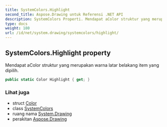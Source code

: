 ```yaml
---
title: SystemColors.Highlight
second_title: Aspose.Drawing untuk Referensi .NET API
description: SystemColors Properti. Mendapat aColor struktur yang merupakan warna latar belakang item yang dipilih.
type: docs
weight: 180
url: /id/net/system.drawing/systemcolors/highlight/
---
```

## SystemColors.Highlight property

Mendapat aColor struktur yang merupakan warna latar belakang item yang dipilih.

```csharp
public static Color Highlight { get; }
```

### Lihat juga

* struct [Color](../../color/)
* class [SystemColors](../)
* ruang nama [System.Drawing](../../systemcolors/)
* perakitan [Aspose.Drawing](../../../)


